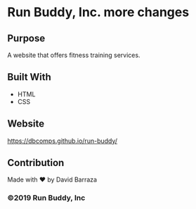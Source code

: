 # Run Buddy, Inc. more changes

## Purpose
A website that offers fitness training services.

## Built With
* HTML
* CSS

## Website
https://dbcomps.github.io/run-buddy/

## Contribution
Made with ❤️ by David Barraza

### ©2019 Run Buddy, Inc

